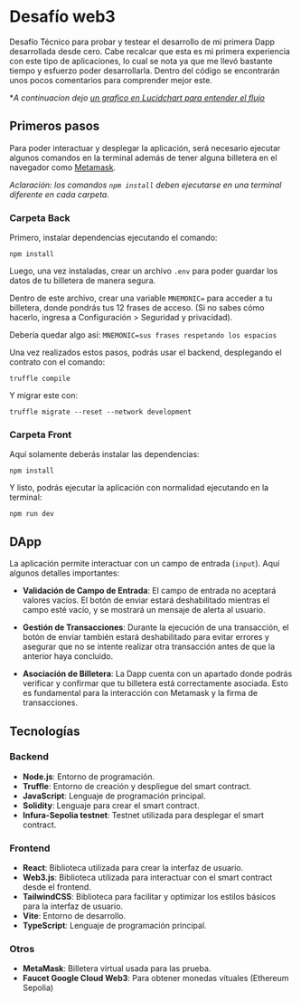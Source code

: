 # Desafío web3

Desafío Técnico para probar y testear el desarrollo de mi primera Dapp desarrollada desde cero. Cabe recalcar que esta es mi primera experiencia con este tipo de aplicaciones, lo cual se nota ya que me llevó bastante tiempo y esfuerzo poder desarrollarla. Dentro del código se encontrarán unos pocos comentarios para comprender mejor este.

**A continuacion dejo [un grafico en Lucidchart para entender el flujo](https://lucid.app/lucidchart/0e1a5983-1daa-4fa9-ad60-0a3bab9b3f0a/edit?view_items=zt2TshdLVox6&invitationId=inv_bbac5a43-50bf-4bb7-9346-17f0da7ee495)*

## Primeros pasos

Para poder interactuar y desplegar la aplicación, será necesario ejecutar algunos comandos en la terminal además de tener alguna billetera en el navegador como [Metamask](https://metamask.io/).

*Aclaración: los comandos `npm install` deben ejecutarse en una terminal diferente en cada carpeta.*

### Carpeta Back

Primero, instalar dependencias ejecutando el comando:

```
npm install
```
Luego, una vez instaladas, crear un archivo `.env` para poder guardar los datos de tu billetera de manera segura.

Dentro de este archivo, crear una variable `MNEMONIC=` para acceder a tu billetera, donde pondrás tus 12 frases de acceso. (Si no sabes cómo hacerlo, ingresa a Configuración > Seguridad y privacidad).

Debería quedar algo así:
`MNEMONIC=sus frases respetando los espacios`

Una vez realizados estos pasos, podrás usar el backend, desplegando el contrato con el comando:


```
truffle compile
```
Y migrar este con:
```
truffle migrate --reset --network development
```

### Carpeta Front

Aquí solamente deberás instalar las dependencias:
```
npm install
```
Y listo, podrás ejecutar la aplicación con normalidad ejecutando en la terminal:
```
npm run dev
```

## DApp

La aplicación permite interactuar con un campo de entrada (`input`). Aquí algunos detalles importantes:

- **Validación de Campo de Entrada**: El campo de entrada no aceptará valores vacíos. El botón de enviar estará deshabilitado mientras el campo esté vacío, y se mostrará un mensaje de alerta al usuario.
  
- **Gestión de Transacciones**: Durante la ejecución de una transacción, el botón de enviar también estará deshabilitado para evitar errores y asegurar que no se intente realizar otra transacción antes de que la anterior haya concluido.

- **Asociación de Billetera**: La Dapp cuenta con un apartado donde podrás verificar y confirmar que tu billetera está correctamente asociada. Esto es fundamental para la interacción con Metamask y la firma de transacciones.
 
## Tecnologías

### Backend

- **Node.js**: Entorno de programación.
- **Truffle**: Entorno de creación y despliegue del smart contract.
- **JavaScript**: Lenguaje de programación principal.
- **Solidity**: Lenguaje para crear el smart contract.
- **Infura-Sepolia testnet**: Testnet utilizada para desplegar el smart contract.

### Frontend

- **React**: Biblioteca utilizada para crear la interfaz de usuario.
- **Web3.js**: Biblioteca utilizada para interactuar con el smart contract desde el frontend.
- **TailwindCSS**: Biblioteca para facilitar y optimizar los estilos básicos para la interfaz de usuario.
- **Vite**: Entorno de desarrollo.
- **TypeScript**: Lenguaje de programación principal.

### Otros

- **MetaMask**: Billetera virtual usada para las prueba.
- **Faucet Google Cloud Web3**: Para obtener monedas vituales (Ethereum Sepolia)




